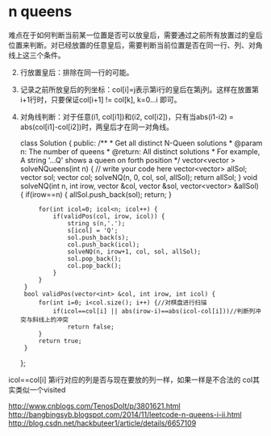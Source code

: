 # n queens

难点在于如何判断当前某一位置是否可以放皇后，需要通过之前所有放置过的皇后位置来判断。对已经放置的任意皇后，需要判断当前位置是否在同一行、列、对角线上这三个条件。


2. 行放置皇后：排除在同一行的可能。
2. 记录之前所放皇后的列坐标：col[i]=j表示第i行的皇后在第j列。这样在放置第i+1行时，只要保证col[i+1] != col[k], k=0...i 即可。
3. 对角线判断：对于任意(i1, col[i1])和(i2, col[i2])，只有当abs(i1-i2) = abs(col[i1]-col[i2])时，两皇后才在同一对角线。


    class Solution {
    public:
        /**
         * Get all distinct N-Queen solutions
         * @param n: The number of queens
         * @return: All distinct solutions
         * For example, A string '...Q' shows a queen on forth position
         */
        vector<vector<string> > solveNQueens(int n) {
            // write your code here
            vector<vector<string>> allSol;
            vector<string> sol;
            vector<int> col;
            solveNQ(n, 0, col, sol, allSol);
            return allSol;
        }
        void solveNQ(int n, int irow, vector<int> &col, vector<string> &sol, vector<vector<string>> &allSol) {
            if(irow==n) {
                allSol.push_back(sol);
                return;
            }

            for(int icol=0; icol<n; icol++) {
                if(validPos(col, irow, icol)) {
                    string s(n,'.');
                    s[icol] = 'Q';
                    sol.push_back(s);
                    col.push_back(icol);
                    solveNQ(n, irow+1, col, sol, allSol);
                    sol.pop_back();
                    col.pop_back();
                }
            }
        }
        bool validPos(vector<int> &col, int irow, int icol) {
            for(int i=0; i<col.size(); i++) {//对棋盘进行扫描
                if(icol==col[i] || abs(irow-i)==abs(icol-col[i]))//判断列冲突与斜线上的冲突
                    return false;
            }
            return true;
        }
    };

icol==col[i]
第i行对应的列是否与现在要放的列一样，如果一样是不合法的
col其实类似一个visited


http://www.cnblogs.com/TenosDoIt/p/3801621.html
http://bangbingsyb.blogspot.com/2014/11/leetcode-n-queens-i-ii.html
http://blog.csdn.net/hackbuteer1/article/details/6657109
